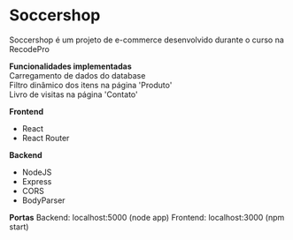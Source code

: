# Soccershop
Soccershop é um projeto de e-commerce desenvolvido durante o curso na RecodePro

**Funcionalidades implementadas**
<br>Carregamento de dados do database
<br>Filtro dinâmico dos itens na página 'Produto'
<br>Livro de visitas na página 'Contato'

**Frontend**
- React
- React Router

**Backend**
- NodeJS
- Express
- CORS
- BodyParser

**Portas**
Backend: localhost:5000 (node app)
Frontend: localhost:3000 (npm start)
